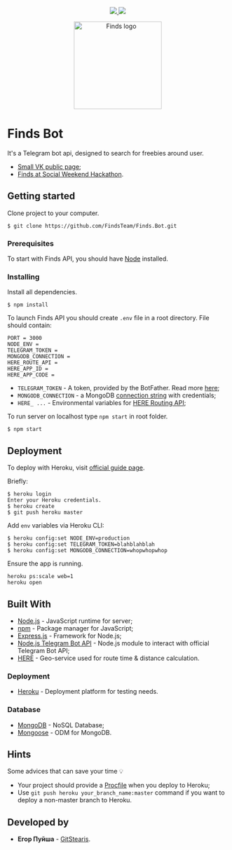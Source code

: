 <p align="center"> 
  <a href="https://codeclimate.com/github/FindsTeam/finds-telegram-bot/maintainability">
    <img src="https://api.codeclimate.com/v1/badges/d053b7eee6887a11046d/maintainability" />
  </a>
  <a class="badge-align" href="https://www.codacy.com/app/GitStearis/finds-telegram-bot?utm_source=github.com&amp;utm_medium=referral&amp;utm_content=FindsTeam/finds-telegram-bot&amp;utm_campaign=Badge_Grade">
    <img src="https://api.codacy.com/project/badge/Grade/bfc11c270b71494181491d35fba0306a"/>
  </a>
</p>

<p align="center"> 
  <img src='https://drive.google.com/uc?id=1albVAA6GrHQaG0EvN3a1WFCs9irSv5Lk' alt='Finds logo' width="200" />
</p>

# Finds Bot

It's a Telegram bot api, designed to search for freebies around user.

* [Small VK public page](https://vk.com/findsapp);
* [Finds at Social Weekend Hackathon](http://telegra.ph/Social-Weekend-Hackathon--kak-ehto-bylo-02-26).

## Getting started

Clone project to your computer.

```
$ git clone https://github.com/FindsTeam/Finds.Bot.git
```

### Prerequisites

To start with Finds API, you should have [Node](https://nodejs.org/en/download/package-manager/) installed.

### Installing

Install all dependencies.

```
$ npm install
```

To launch Finds API you should create `.env` file in a root directory. File should contain:

```
PORT = 3000
NODE_ENV = 
TELEGRAM_TOKEN = 
MONGODB_CONNECTION = 
HERE_ROUTE_API = 
HERE_APP_ID = 
HERE_APP_CODE = 
```

* `TELEGRAM_TOKEN` - A token, provided by the BotFather. Read more [here](https://core.telegram.org/bots/api#making-requests);
* `MONGODB_CONNECTION` - a MongoDB [connection string](https://docs.mongodb.com/manual/reference/connection-string/) with credentials;
* `HERE_ ...` - Environmental variables for [HERE Routing API](https://developer.here.com/documentation/maps/topics/quick-start.html);

To run server on localhost type  `npm start`  in root folder.

```
$ npm start
```

## Deployment

To deploy with Heroku, visit [official guide page](https://devcenter.heroku.com/articles/git).

Briefly:

```
$ heroku login
Enter your Heroku credentials.
$ heroku create
$ git push heroku master
```

Add `env` variables via Heroku CLI:

```
$ heroku config:set NODE_ENV=production
$ heroku config:set TELEGRAM_TOKEN=blahblahblah
$ heroku config:set MONGODB_CONNECTION=whopwhopwhop
```

Ensure the app is running.

```
heroku ps:scale web=1
heroku open
```

## Built With

- [Node.js](https://github.com/nodejs/node) - JavaScript runtime for server;
- [npm](https://github.com/npm/npm) - Package manager for JavaScript;
- [Express.js](https://github.com/expressjs/express) - Framework for Node.js;
- [Node.js Telegram Bot API](https://github.com/yagop/node-telegram-bot-api) - Node.js module to interact with official Telegram Bot API;
- [HERE](https://developer.here.com/) - Geo-service used for route time & distance calculation.

### Deployment

- [Heroku](https://www.heroku.com/home) - Deployment platform for testing needs.

### Database

- [MongoDB](https://www.mongodb.com/) - NoSQL Database;
- [Mongoose](http://mongoosejs.com/) - ODM for MongoDB.

## Hints

Some advices that can save your time :bulb:

* Your project should provide a [Procfile](https://devcenter.heroku.com/articles/getting-started-with-nodejs#define-a-procfile) when you deploy to Heroku;
* Use `git push heroku your_branch_name:master` command if you want to deploy a non-master branch to Heroku.

## Developed by

* **Егор Пуйша** - [GitStearis](https://github.com/GitStearis).

